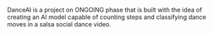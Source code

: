 DanceAI is a project on ONGOING phase that is built with the idea of creating an AI model capable of counting steps and classifying dance moves in a salsa social dance video.
